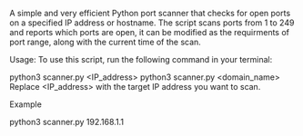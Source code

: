 A simple and very efficient Python port scanner that checks for open ports on a specified IP address or hostname. The script scans ports from 1 to 249 and reports which ports are open, it can be modified as the requirments of port range, along with the current time of the scan.

Usage:
To use this script, run the following command in your terminal:


python3 scanner.py <IP_address>
python3 scanner.py <domain_name>
Replace <IP_address> with the target IP address you want to scan.

Example

python3 scanner.py 192.168.1.1
